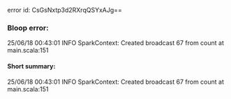 error id: CsGsNxtp3d2RXrqQSYxAJg==
### Bloop error:

25/06/18 00:43:01 INFO SparkContext: Created broadcast 67 from count at main.scala:151
#### Short summary: 

25/06/18 00:43:01 INFO SparkContext: Created broadcast 67 from count at main.scala:151